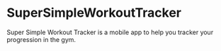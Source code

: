 # SuperSimpleWorkoutTracker
Super Simple Workout Tracker is a mobile app to help you tracker your progression in the gym. 
